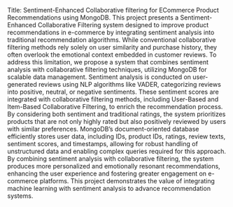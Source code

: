Title: Sentiment-Enhanced Collaborative filtering for ECommerce Product Recommendations using MongoDB.
This project presents a Sentiment-Enhanced Collaborative Filtering system designed
to improve product recommendations in e-commerce by integrating sentiment
analysis into traditional recommendation algorithms. While conventional
collaborative filtering methods rely solely on user similarity and purchase history,
they often overlook the emotional context embedded in customer reviews. To
address this limitation, we propose a system that combines sentiment analysis with
collaborative filtering techniques, utilizing MongoDB for scalable data management.
Sentiment analysis is conducted on user-generated reviews using NLP algorithms
like VADER, categorizing reviews into positive, neutral, or negative sentiments.
These sentiment scores are integrated with collaborative filtering methods, including
User-Based and Item-Based Collaborative Filtering, to enrich the recommendation
process. By considering both sentiment and traditional ratings, the system prioritizes
products that are not only highly rated but also positively reviewed by users with
similar preferences. MongoDB’s document-oriented database efficiently stores user
data, including IDs, product IDs, ratings, review texts, sentiment scores, and
timestamps, allowing for robust handling of unstructured data and enabling complex
queries required for this approach. By combining sentiment analysis with
collaborative filtering, the system produces more personalized and emotionally
resonant recommendations, enhancing the user experience and fostering greater
engagement on e-commerce platforms. This project demonstrates the value of
integrating machine learning with sentiment analysis to advance recommendation
systems.
